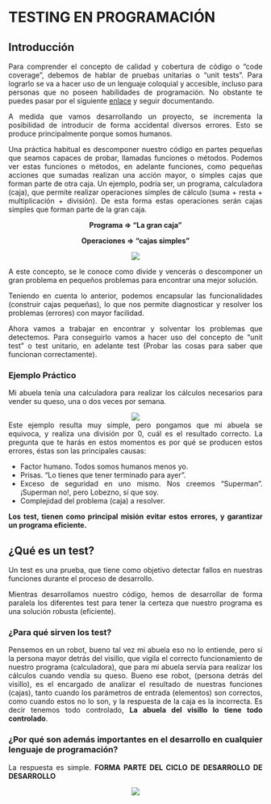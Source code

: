 <div align="justify">

# TESTING EN PROGRAMACIÓN

## Introducción

 Para comprender el concepto de calidad y cobertura de código o “code coverage”, debemos de hablar de pruebas unitarias o “unit tests”. Para lograrlo se va a hacer uso de un lenguaje coloquial y accesible, incluso para personas que no poseen habilidades de programación. No obstante te puedes pasar por el siguiente [enlace](https://jpexposito.com/preparing-development-environment-java/) y seguir documentando.

 A medida que vamos desarrollando un proyecto, se incrementa la posibilidad de introducir de forma accidental diversos errores. Esto se produce principalmente porque somos humanos.
 
 Una práctica habitual es descomponer nuestro código en partes pequeñas que seamos capaces de probar, llamadas funciones o métodos. Podemos ver estas funciones o métodos, en adelante funciones, como pequeñas acciones que sumadas realizan una acción mayor, o simples cajas que forman parte de otra caja. Un ejemplo, podría ser, un programa, calculadora (caja), que permite realizar operaciones simples de cálculo (suma + resta + multiplicación + división). De esta forma estas operaciones serán cajas simples que forman parte de la gran caja.

<div align="center">

__Programa => “La gran caja”__

__Operaciones => “cajas simples”__


<img src="https://jpexposito.com/wp-content/uploads/2021/03/idea-test.png" >

</div>

A este concepto, se le conoce como divide y vencerás o descomponer un gran problema en pequeños problemas para encontrar una mejor solución.

Teniendo en cuenta lo anterior, podemos encapsular las funcionalidades (construir cajas pequeñas), lo que nos permite diagnosticar y resolver los problemas (errores) con mayor facilidad.

Ahora vamos a trabajar en encontrar y solventar los problemas que detectemos. Para conseguirlo vamos a hacer uso del concepto de “unit test” o test unitario, en adelante test (Probar las cosas para saber que funcionan correctamente).

### Ejemplo Práctico

 Mi abuela tenía una calculadora para realizar los cálculos necesarios para vender su queso, una o dos veces por semana.
 <div align="center">
 <img src="https://jpexposito.com/wp-content/uploads/2021/03/abuela.png" >
</div>
 Este ejemplo resulta muy simple, pero pongamos que mi abuela se equivoca, y realiza una división por 0, cuál es el resultado correcto.
 La pregunta que te harás en estos momentos es por qué se producen estos errores, éstas son las principales causas:

 - Factor humano. Todos somos humanos menos yo.
 - Prisas. “Lo tienes que tener terminado para ayer”.
 - Exceso de seguridad en uno mismo. Nos creemos “Superman”. ¡Superman no!, pero Lobezno, sí que soy.
 - Complejidad del problema (caja) a resolver.

__Los test, tienen como principal misión evitar estos errores, y garantizar un programa eficiente.__

## ¿Qué es un test?
 
 Un test es una prueba, que tiene como objetivo detectar fallos en nuestras funciones durante el proceso de desarrollo.

 Mientras desarrollamos nuestro código, hemos de desarrollar de forma paralela los diferentes test para tener la certeza que nuestro programa es una solución robusta (eficiente).

### ¿Para qué sirven los test?

 Pensemos en un robot, bueno tal vez mi abuela eso no lo entiende, pero si la persona mayor detrás del visillo, que vigila el correcto funcionamiento de nuestro programa (calculadora), que para mi abuela servía para realizar los cálculos cuando vendía su queso. Bueno ese robot, (persona detrás del visillo), es el encargado de analizar el resultado de nuestras funciones (cajas), tanto cuando los parámetros de entrada (elementos) son correctos, como cuando estos no lo son, y la respuesta de la caja es la incorrecta. Es decir tenemos todo controlado, __La abuela del visillo lo tiene todo controlado__.

### ¿Por qué son además importantes en el desarrollo en cualquier lenguaje de programación?

 La respuesta es simple. __FORMA PARTE DEL CICLO DE DESARROLLO DE DESARROLLO__

 <div align="center">
 <img src="https://www.imk.es/wp-content/uploads/2015/03/ciclo-de-vida-app.jpg" >
</div>

</div>